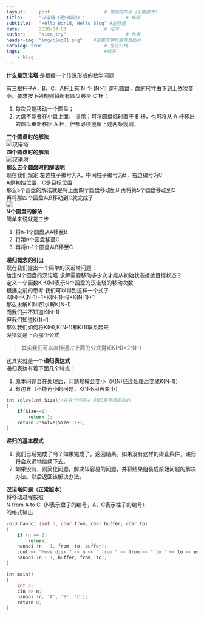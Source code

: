 ```yaml
---
layout:     post                    # 使用的布局（不需要改）
title:      "汉诺塔（递归描述）"               # 标题 
subtitle:   "Hello World, Hello Blog" #副标题
date:       2020-03-03              # 时间
author:     "Nice_try"                      # 作者
header-img: "img/blog01.png"    #这篇文章标题背景图片
catalog: true                       # 是否归档
tags:                               #标签
    - blog
---
```




**什么是汉诺塔**
是根据一个传说形成的数学问题：  

有三根杆子A，B，C。A杆上有 N 个 (N>1) 穿孔圆盘，盘的尺寸由下到上依次变小。要求按下列规则将所有圆盘移至 C 杆：  

 1. 每次只能移动一个圆盘；
 2. 大盘不能叠在小盘上面。
提示：可将圆盘临时置于 B 杆，也可将从 A 杆移出的圆盘重新移回 A 杆，但都必须遵循上述两条规则。 



**三个圆盘时的解法**  
![汉诺塔](https://img-blog.csdnimg.cn/20200302204323916.gif)  
**四个圆盘时的解法**  
![汉诺塔](https://img-blog.csdnimg.cn/20200302204832659.gif)  
**那么五个圆盘时的解法呢**  
现在我们规定 左边柱子编号为A，中间柱子编号为B，右边编号为C  
A是初始位置，C是目标位置  
那么5个圆盘的解法就是将上面四个圆盘移动到B 再将第5个圆盘移动到C  
再将那四个圆盘从B移动到C就完成了  
![](https://img-blog.csdnimg.cn/20200302205705158.jpg)  
**N个圆盘的解法**  
简单来说就是三步  

  1. 将n-1个圆盘从A移至B 
  2. 将第n个圆盘移至C  
  3. 再将n-1个圆盘从B移至C

**递归概念的引出**  
现在我们提出一个简单的汉诺塔问题：  
给定N个圆盘的汉诺塔  求解需要移动多少次才能从初始状态抵达目标状态？  
定义一个函数K  K(N)表示N个圆盘的汉诺塔的移动次数  
根据之前的思考  我们可以得到这样一个式子  
K(N)=K(N-1)+1+K(N-1)=2*K(N-1)+1  
那么求解K(N)即求解K(N-1)  
而我们并不知道K(N-1)  
但我们知道K(1)=1  
那么我们如何将K(N),K(N-1)和K(1)联系起来  
没错就是上面那个公式  
>其实我们可以直接通过上面的公式得知K(N)=2^N-1  

这其实就是一个**递归表达式**  
递归表达有着下面几个特点：  

 1. 原本问题会在处理后，问题规模会变小（K(N)经过处理后变成K(N-1)）
 2. 有边界（不能再小的问题，K(1)不用再变小）

```cpp
int solve(int Size)//在这个问题中 B和C是不用区别的
{
	if(Size==1)
		return 1;
	return 2*solve(Size-1)+1;
}
```
**递归的基本模式**  

 1. 我们已经完成了吗？如果完成了，返回结果。如果没有这样的终止条件，递归将会永远地继续下去。
 2. 如果没有，则简化问题，解决较容易的问题，并将结果组装成原始问题的解决办法。然后返回该解决办法。

**汉诺塔问题（正常版本）**  
将移动过程按照   
N from A to C（N表示盘子的编号，A，C表示柱子的编号）  
的格式输出  

```cpp
void hannoi (int n, char from, char buffer, char to)
{
    if (n == 0)
        return;
    hannoi (n - 1, from, to, buffer);
    cout << "Move disk " << n << " from " << from << " to " << to << endl;
    hannoi (n - 1, buffer, from, to);
}

int main()
{
    int n;
    cin >> n;
    hannoi (n, 'A', 'B', 'C');
    return 0;
}
```
